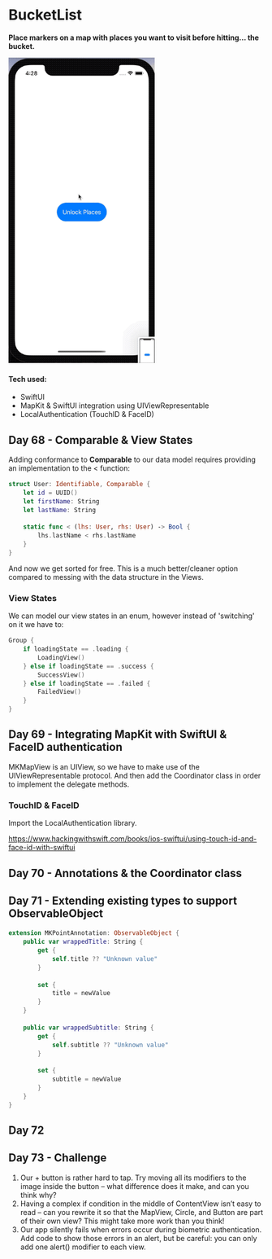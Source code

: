 # BucketList

**Place markers on a map with places you want to visit before hitting... the bucket.**

![](gif.gif)

#### Tech used:
- SwiftUI 
- MapKit & SwiftUI integration using UIViewRepresentable
- LocalAuthentication (TouchID & FaceID)

## Day 68 - Comparable & View States
Adding conformance to **Comparable** to our data model requires providing an implementation to the < function:

```Swift
struct User: Identifiable, Comparable {
    let id = UUID()
    let firstName: String
    let lastName: String

    static func < (lhs: User, rhs: User) -> Bool {
        lhs.lastName < rhs.lastName
    }
}
```
And now we get sorted for free. This is a much better/cleaner option compared to messing with the data structure in the Views.

### View States
We can model our view states in an enum, however instead of 'switching' on it we have to:
```Swift
Group {
    if loadingState == .loading {
        LoadingView()
    } else if loadingState == .success {
        SuccessView()
    } else if loadingState == .failed {
        FailedView()
    }
} 
```

## Day 69 - Integrating MapKit with SwiftUI & FaceID authentication
MKMapView is an UIView, so we have to make use of the UIViewRepresentable protocol. And then add the Coordinator class in order to implement the delegate methods.

### TouchID & FaceID
Import the LocalAuthentication library.

https://www.hackingwithswift.com/books/ios-swiftui/using-touch-id-and-face-id-with-swiftui

## Day 70 - Annotations & the Coordinator class

## Day 71 - Extending existing types to support ObservableObject
```Swift
extension MKPointAnnotation: ObservableObject {
    public var wrappedTitle: String {
        get {
            self.title ?? "Unknown value"
        }

        set {
            title = newValue
        }
    }

    public var wrappedSubtitle: String {
        get {
            self.subtitle ?? "Unknown value"
        }

        set {
            subtitle = newValue
        }
    }
} 
```


## Day 72

## Day 73 - Challenge
1. Our + button is rather hard to tap. Try moving all its modifiers to the image inside the button – what difference does it make, and can you think why?
2. Having a complex if condition in the middle of ContentView isn’t easy to read – can you rewrite it so that the MapView, Circle, and Button are part of their own view? This might take more work than you think!
3. Our app silently fails when errors occur during biometric authentication. Add code to show those errors in an alert, but be careful: you can only add one alert() modifier to each view.